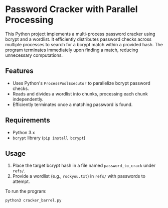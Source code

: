 # Password Cracker with Parallel Processing

This Python project implements a multi-process password cracker using bcrypt and a wordlist. It efficiently distributes password checks across multiple processes to search for a bcrypt match within a provided hash. The program terminates immediately upon finding a match, reducing unnecessary computations.

## Features
- Uses Python's `ProcessPoolExecutor` to parallelize bcrypt password checks.
- Reads and divides a wordlist into chunks, processing each chunk independently.
- Efficiently terminates once a matching password is found.

## Requirements
- Python 3.x
- `bcrypt` library (`pip install bcrypt`)

## Usage
1. Place the target bcrypt hash in a file named `password_to_crack` under `refs/`.
2. Provide a wordlist (e.g., `rockyou.txt`) in `refs/` with passwords to attempt.

To run the program:
```bash
python3 cracker_barrel.py